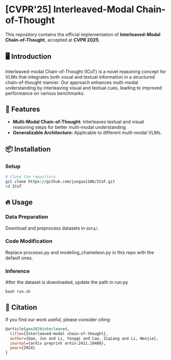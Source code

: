 # [CVPR'25] Interleaved-Modal Chain-of-Thought

This repository contains the official implementation of **Interleaved-Modal Chain-of-Thought**, accepted at **CVPR 2025**.


## 🖥️ Introduction

Interleaved-modal Chain-of-Thought (ICoT) is a novel reasoning concept for VLMs that integrates both visual and textual information in a structured chain-of-thought manner.
Our approach enhances multi-modal understanding by interleaving visual and textual cues, leading to improved performance on various benchmarks.

## 🚀 Features

- **Multi-Modal Chain-of-Thought:** Interleaves textual and visual reasoning steps for better multi-modal understanding.
- **Generalizable Architecture:** Applicable to different multi-modal VLMs.

## 📦 Installation

### Setup

```bash
# Clone the repository
git clone https://github.com/jungao1106/ICoT.git
cd ICoT

```

## 🔥 Usage
### Data Preparation

Download and preprocess datasets in `data/`.

### Code Modification

Replace processo.py and modeling_chameleon.py in this repo with the default ones.

### Inference
After the dataset is downloaded, update the path in run.py

```
bash run.sh
```



## 📜 Citation

If you find our work useful, please consider citing:

```bibtex
@article{gao2024interleaved,
  title={Interleaved-modal chain-of-thought},
  author={Gao, Jun and Li, Yongqi and Cao, Ziqiang and Li, Wenjie},
  journal={arXiv preprint arXiv:2411.19488},
  year={2024}
}
```

